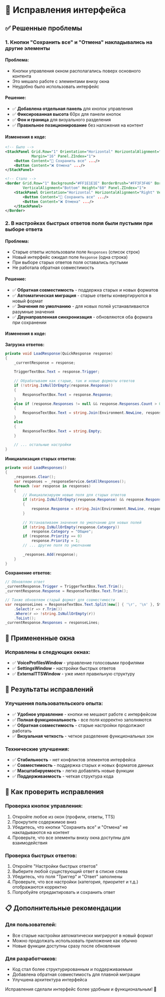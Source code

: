 # 🔧 Исправления интерфейса

## ✅ Решенные проблемы

### **1. Кнопки "Сохранить все" и "Отмена" накладывались на другие элементы**

#### **Проблема:**
- Кнопки управления окном располагались поверх основного контента
- Это мешало работе с элементами внизу окна
- Неудобно было использовать интерфейс

#### **Решение:**
- ✅ **Добавлена отдельная панель** для кнопок управления
- ✅ **Фиксированная высота** 60px для панели кнопок
- ✅ **Фон и граница** для визуального разделения
- ✅ **Правильное позиционирование** без наложения на контент

#### **Изменения в коде:**
```xml
<!-- Было -->
<StackPanel Grid.Row="1" Orientation="Horizontal" HorizontalAlignment="Right" VerticalAlignment="Bottom" 
            Margin="16" Panel.ZIndex="1">
    <Button Content="💾 Сохранить все" .../>
    <Button Content="❌ Отмена" .../>
</StackPanel>

<!-- Стало -->
<Border Grid.Row="1" Background="#FF1E1E1E" BorderBrush="#FF3F3F46" BorderThickness="0,1,0,0" 
        VerticalAlignment="Bottom" Height="60" Panel.ZIndex="1">
    <StackPanel Orientation="Horizontal" HorizontalAlignment="Right" VerticalAlignment="Center" Margin="16,0">
        <Button Content="💾 Сохранить все" .../>
        <Button Content="❌ Отмена" .../>
    </StackPanel>
</Border>
```

### **2. В настройках быстрых ответов поля были пустыми при выборе ответа**

#### **Проблема:**
- Старые ответы использовали поле `Responses` (список строк)
- Новый интерфейс ожидал поле `Response` (одна строка)
- При выборе старых ответов поля оставались пустыми
- Не работала обратная совместимость

#### **Решение:**
- ✅ **Обратная совместимость** - поддержка старых и новых форматов
- ✅ **Автоматическая миграция** - старые ответы конвертируются в новый формат
- ✅ **Значения по умолчанию** - для новых полей устанавливаются разумные значения
- ✅ **Двунаправленная синхронизация** - обновляются оба формата при сохранении

#### **Изменения в коде:**

**Загрузка ответов:**
```csharp
private void LoadResponse(QuickResponse response)
{
    _currentResponse = response;
    
    TriggerTextBox.Text = response.Trigger;
    
    // Обрабатываем как старые, так и новые форматы ответов
    if (!string.IsNullOrEmpty(response.Response))
    {
        ResponseTextBox.Text = response.Response;
    }
    else if (response.Responses != null && response.Responses.Count > 0)
    {
        ResponseTextBox.Text = string.Join(Environment.NewLine, response.Responses);
    }
    else
    {
        ResponseTextBox.Text = string.Empty;
    }
    
    // ... остальные настройки
}
```

**Инициализация старых ответов:**
```csharp
private void LoadResponses()
{
    _responses.Clear();
    var responses = _responseService.GetAllResponses();
    foreach (var response in responses)
    {
        // Инициализируем новые поля для старых ответов
        if (string.IsNullOrEmpty(response.Response) && response.Responses != null && response.Responses.Count > 0)
        {
            response.Response = string.Join(Environment.NewLine, response.Responses);
        }
        
        // Устанавливаем значения по умолчанию для новых полей
        if (string.IsNullOrEmpty(response.Category))
            response.Category = "Общие";
        if (response.Priority == 0)
            response.Priority = 1;
        // ... другие поля по умолчанию
        
        _responses.Add(response);
    }
}
```

**Сохранение ответов:**
```csharp
// Обновляем ответ
_currentResponse.Trigger = TriggerTextBox.Text.Trim();
_currentResponse.Response = ResponseTextBox.Text.Trim();

// Также обновляем старый формат для совместимости
var responseLines = ResponseTextBox.Text.Split(new[] { '\r', '\n' }, StringSplitOptions.RemoveEmptyEntries)
    .Select(r => r.Trim())
    .Where(r => !string.IsNullOrEmpty(r))
    .ToList();
_currentResponse.Responses = responseLines;
```

## 🎯 Примененные окна

### **Исправлены в следующих окнах:**
- ✅ **VoiceProfilesWindow** - управление голосовыми профилями
- ✅ **SettingsWindow** - настройки быстрых ответов
- ✅ **ExternalTTSWindow** - уже имел правильную структуру

## 🌟 Результаты исправлений

### **Улучшения пользовательского опыта:**
- ✅ **Удобное управление** - кнопки не мешают работе с интерфейсом
- ✅ **Полная функциональность** - все поля корректно заполняются
- ✅ **Обратная совместимость** - старые настройки продолжают работать
- ✅ **Визуальная четкость** - четкое разделение функциональных зон

### **Технические улучшения:**
- ✅ **Стабильность** - нет конфликтов элементов интерфейса
- ✅ **Совместимость** - поддержка старых и новых форматов данных
- ✅ **Масштабируемость** - легко добавлять новые функции
- ✅ **Поддерживаемость** - четкая структура кода

## 🚀 Как проверить исправления

### **Проверка кнопок управления:**
1. Откройте любое из окон (профили, ответы, TTS)
2. Прокрутите содержимое вниз
3. Убедитесь, что кнопки "Сохранить все" и "Отмена" не накладываются на контент
4. Проверьте, что все элементы внизу окна доступны для взаимодействия

### **Проверка быстрых ответов:**
1. Откройте "Настройки быстрых ответов"
2. Выберите любой существующий ответ в списке слева
3. Убедитесь, что поля "Триггер" и "Ответ" заполнены
4. Проверьте, что все настройки (категория, приоритет и т.д.) отображаются корректно
5. Попробуйте отредактировать и сохранить ответ

## 📋 Дополнительные рекомендации

### **Для пользователей:**
- Все старые настройки автоматически мигрируют в новый формат
- Можно продолжать использовать приложение как обычно
- Новые функции доступны сразу после обновления

### **Для разработчиков:**
- Код стал более структурированным и поддерживаемым
- Добавлена обратная совместимость для плавной миграции
- Улучшена архитектура интерфейса

Исправления сделали интерфейс более удобным и функциональным! 🎉 